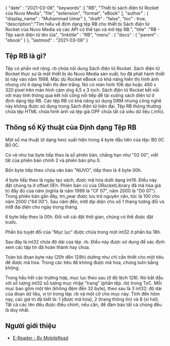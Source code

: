 {
  "date" : "2021-03-08",
  "keywords" :[ "RB", "Thiết bị sách điện tử Rocket của Nuvo Media", "file", "extension", "format", "eBook" ],
  "author" : {
    "display_name" : "Muhammad Umar"
},
  "draft" : "false",
  "toc" : true,
  "description":"Tìm hiểu về định dạng tệp RB cho thiết bị Sách điện tử Rocket của Nuvo Media và các API có thể tạo và mở tệp RB.",
  "title" :"RB - Tệp sách điện tử tên lửa",
  "linktitle" : "RB",
  "menu" : {
    "docs" : {
      "parent" : "ebook"
}
},
  "lastmod" : "2021-03-08"
}

## Tệp RB là gì?

Tệp có phần mở rộng .rb chứa nội dung Sách điện tử Rocket. Sách điện tử Rocket thực sự là một thiết bị do Nuvo Media sản xuất; họ đã phát hành thiết bị này vào năm 1998. Mặc dù Rocket eBook có khả năng hiển thị hình ảnh nhưng chỉ ở dạng hiển thị đen trắng. Nó có màn hình 106 dpi hoặc 480 x 320 pixel trên màn hình cảm ứng 4,5 x 3 inch. Sách điện tử Rocket kết nối với máy tính thông qua kết nối cổng nối tiếp để tải xuống sách điện tử ở định dạng tệp RB. Các tệp RB có khả năng sử dụng DRM nhưng công nghệ này không được sử dụng trong Sách điện tử hiện đại. Tệp RB thông thường chứa tệp HTML chứa hình ảnh và tệp giả OPF chứa tất cả siêu dữ liệu (.info).

## Thông số Kỹ thuật của Định dạng Tệp RB ##

Một số ma thuật (ở dạng hex) xuất hiện trong 4 byte đầu tiên của tệp: B0 0C B0 0C.

Có vẻ như hai byte tiếp theo là số phiên bản, chẳng hạn như "02 00", viết tắt của phiên bản chính 2 và phiên bản phụ 0.

Bốn byte tiếp theo chứa văn bản "NUVO", tiếp theo là 4 byte 00h.

4 byte tiếp theo là ngày tạo sách, được mã hóa dưới dạng int16. Điều này đặt chúng ta ở offset 0Eh. Phiên bản cũ của ORocketLibrary đã mã hóa giá trị đầy đủ của năm (nghĩa là năm 1999 là "CF 07", năm 2000 là "D0 07"). Trong phiên bản gần đây, tm_year được lưu trữ nguyên văn, tức là 100 cho năm 2000 ("64 00"). Sau năm đến, int8 đại diện cho số 1 tháng tương đối và int8 đại diện cho ngày trong tháng.

6 byte tiếp theo là 00h. Đối với cài đặt thời gian, chúng có thể được đặt trước.

Phần bù tuyệt đối của "Mục lục" được chứa trong một int32 ở phần bù 18h.

Sau đây là int32 chứa độ dài của tệp .rb. Điều này được sử dụng để xác định xem các tập tin đã hoàn thành hay chưa.

Toàn bộ đoạn byte này (20h đến 128h) dường như chỉ cần thiết cho một tiêu đề được mã hóa. Trong các tiêu đề không được mã hóa, chúng luôn bằng không.

Trong hầu hết các trường hợp, mục lục theo sau (ở độ lệch 128). Nó bắt đầu với số lượng int32 số lượng mục nhập "trang" (phần tệp .rb) trong ToC. Mỗi mục bao gồm một tên (không đệm đến 32 byte), theo sau là 3 int32: độ dài của đoạn dữ liệu, vị trí trong tệp .rb và một cờ cho mục này. Tính đến hôm nay, các giá trị đã biết là: 1 (được mã hóa), 2 (trang thông tin) và 8 (xì hơi). Tất cả các tên đều được điều chỉnh, nếu cần, để đảm bảo tất cả chúng đều là duy nhất.

## Người giới thiệu

* [E-Reader - By MobileRead](https://en.wikipedia.org/wiki/E-reader)

